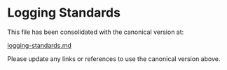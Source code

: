 <!--
Copyright (c) 2025 Eric C. Mumford (@heymumford)

This software was developed with analytical assistance from AI tools 
including Claude 3.7 Sonnet, Claude Code, and Google Gemini Deep Research,
which were used as paid services. All intellectual property rights 
remain exclusively with the copyright holder listed above.

Licensed under the Mozilla Public License 2.0
-->

# Logging Standards

This file has been consolidated with the canonical version at:

[logging-standards.md](docs/reference/standards/logging-standards.md)

Please update any links or references to use the canonical version above.

